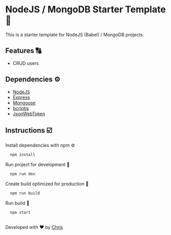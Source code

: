 
# NodeJS / MongoDB Starter Template 🚀

This is a starter template for NodeJS (Babel) / MongoDB projects.
## Features 🔠

- CRUD users

  
## Dependencies ⚙️

 - [NodeJS](https://nodejs.org/)
 - [Express](https://expressjs.com/)
 - [Mongoose](https://mongoosejs.com/docs/guide.html)
 - [bcriptjs](https://github.com/dcodeIO/bcrypt.js#readme)
 - [JsonWebToken](https://jwt.io/)

  
## Instructions ☑️

Install dependencies with npm ⚙️

```bash 
  npm install
```

Run project for development 🚧

```bash 
  npm run dev
```

Create build optimized for production 🔩

```bash 
  npm run build
```

Run build 🏢

```bash 
  npm start
```

## 
Developed with ❤️ by [Chris](https://github.com/Chris-specs)

  